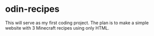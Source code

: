 # odin-recipes
This will serve as my first coding project.
The plan is to make a simple website with 3 Minecraft recipes using only HTML.
